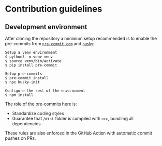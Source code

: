 # Contribution guidelines

## Development environment

After cloning the repository a minimum setup recommended is to enable
the pre-commits from [`pre-commit.com`](https://pre-commit.com/) and
[`husky`](https://typicode.github.io/husky/):
```console
Setup a venv environment
$ python3 -m venv venv
$ source venv/bin/activate
$ pip install pre-commit

Setup pre-commits
$ pre-commit install
$ npx husky-init

Configure the rest of the environment
$ npm install
```

The role of the pre-commits here is:
- Standardize coding styles
- Guarantee that `/dist` folder is compiled with `ncc`, bundling
  all dependencies

These rules are also enforced in the GitHub Action with
automatic commit pushes on PRs.
